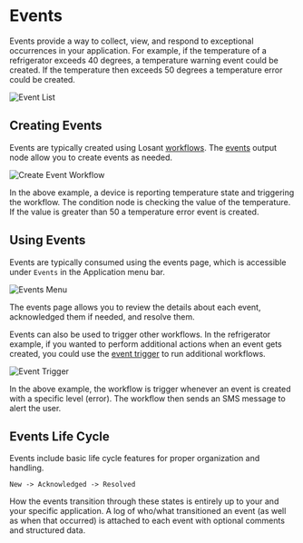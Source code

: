 # Events

Events provide a way to collect, view, and respond to exceptional occurrences in your application. For example, if the temperature of a refrigerator exceeds 40 degrees, a temperature warning event could be created. If the temperature then exceeds 50 degrees a temperature error could be created.

![Event List](/images/events/event-list.png "Event List")

## Creating Events

Events are typically created using Losant [workflows](/workflows/overview). The [events](/workflows/outputs/record-event) output node allow you to create events as needed.

![Create Event Workflow](/images/events/create-event-workflow.png "Create Event Workflow")

In the above example, a device is reporting temperature state and triggering the workflow. The condition node is checking the value of the temperature. If the value is greater than 50 a temperature error event is created.

## Using Events

Events are typically consumed using the events page, which is accessible under `Events` in the Application menu bar.

![Events Menu](/images/events/events-menu.png "Events Menu")

The events page allows you to review the details about each event, acknowledged them if needed, and resolve them.

Events can also be used to trigger other workflows. In the refrigerator example, if you wanted to perform additional actions when an event gets created, you could use the [event trigger](/workflows/triggers/event/) to run additional workflows.

![Event Trigger](/images/events/event-trigger.png "Event Trigger")

In the above example, the workflow is trigger whenever an event is created with a specific level (error). The workflow then sends an SMS message to alert the user.

## Events Life Cycle

Events include basic life cycle features for proper organization and handling.

`
New -> Acknowledged -> Resolved
`

How the events transition through these states is entirely up to your and your specific application.  A log of who/what transitioned an event (as well as when that occurred) is attached to each event with optional comments and structured data.
